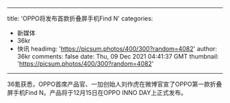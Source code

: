 
---
title: 'OPPO将发布首款折叠屏手机Find N'
categories: 
 - 新媒体
 - 36kr
 - 快讯
headimg: 'https://picsum.photos/400/300?random=4082'
author: 36kr
comments: false
date: Thu, 09 Dec 2021 04:41:37 GMT
thumbnail: 'https://picsum.photos/400/300?random=4082'
---

<div>   
36氪获悉，OPPO首席产品官、一加创始人刘作虎在微博官宣了OPPO第一款折叠屏手机Find N。产品将于12月15日在OPPO INNO DAY上正式发布。  
</div>
            